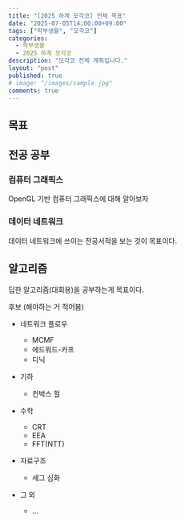 ```yaml
---
title: "[2025 하계 모각코] 전체 목표"
date: "2025-07-05T14:00:00+09:00"
tags: ["학부생활", "모각코"]
categories:
  - 학부생활
  - 2025 하계 모각코
description: "모각코 전체 계획입니다."
layout: "post"
published: true
# image: "/images/sample.jpg"
comments: true
---
```


## 목표
## 전공 공부
### 컴퓨터 그래픽스
OpenGL 기반 컴퓨터 그래픽스에 대해 알아보자

### 데이터 네트워크
데이터 네트워크에 쓰이는 전공서적을 보는 것이 목표이다.

## 알고리즘
딥한 알고리즘(대회용)을 공부하는게 목표이다.

후보 (해야하는 거 적어봄)

- 네트워크 플로우
  - MCMF
  - 에드워드-카프
  - 디닉

- 기하
  - 컨벅스 헐

- 수학
  - CRT
  - EEA
  - FFT(NTT)

- 자료구조
  - 세그 심화

- 그 외
  - ...
